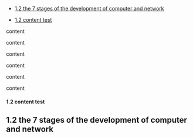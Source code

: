 
* [1.2 the 7 stages of the development of computer and network](#1.2-the-7-stages-of-the-development-of-computer-and-network)

* [1.2 content test](#content-test)


content

content

content

content

content

content

#### 1.2 content test



## 1.2 the 7 stages of the development of computer and network
